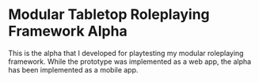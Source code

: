 # Modular Tabletop Roleplaying Framework Alpha

This is the alpha that I developed for playtesting my modular roleplaying framework. While the prototype was implemented as a web app, the alpha has been implemented as a mobile app.
